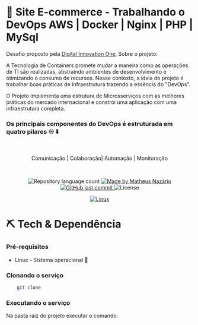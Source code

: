 # 🐧 Site E-commerce - Trabalhando o DevOps AWS | Docker | Nginx | PHP | MySql

Desafio proposto pela [Digital Innovation One](https://www.dio.me/en), Sobre o projeto: 

A Tecnologia de Containers promete mudar a maneira como as operações de TI são realizadas, abstraindo ambientes de desenvolvimento e otimizando o consumo de recursos. Nesse contexto, a ideia do projeto é trabalhar boas práticas de Infraestrutura trazendo a essência do "DevOps".

O Projeto implementa uma estrutura de Microsserviços com as melhores práticas do mercado internacional e constrói uma aplicação com uma infraestrutura completa.

### Os principais componentes do DevOps é estruturada em quatro pilares ♾️ 	⬇️

</br>
<p align="center"> Comunicação | Colaboração| Automação | Monitoração  </p>
</br>


<p align="center">
	<img alt="Repository language count" src="https://img.shields.io/github/languages/count/Matheus-Nazario/">
	<a href="https://www.linkedin.com/in/matheus-naz%C3%A1rio-676411b3/">
		<img alt="Made by Matheus Nazário" src="https://img.shields.io/badge/Made%20By-Matheus%20Naz%C3%A1rio-green">
	</a>
	<a href="https://github.com/Matheus-Nazario/commits/master">
		<img alt="GitHub last commit" src="https://img.shields.io/github/last-commit/Matheus-Nazario/nameproject?color=blue">
	</a>
	<img alt="License" src="https://img.shields.io/badge/license-MIT-brightgreen?color=blue">
</p>

<p align="center">
	<a href="https://www.linuxfoundation.org/">
	  <img alt="Linux" src="https://img.shields.io/static/v1?color=red&label=Dev&message=Linux&style=for-the-badge&logo=Linux">
	</a>
</p>

# ⛏  Tech & Dependência

### Pré-requisitos

* Linux - Sistema operacional 🐧


### Clonando o serviço

```sh
    git clone 
```

### Executando o serviço

Na pasta raiz do projeto executar o comando:

```sh
    
```
